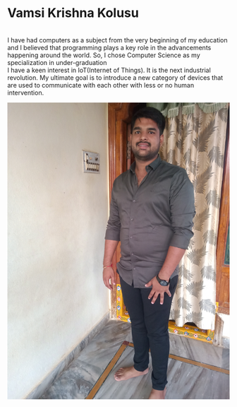 # Vamsi Krishna Kolusu
<br>
I have had computers as a subject from the very beginning of my education and I believed that
programming plays a key role in the advancements happening around the world. So, I chose Computer
Science as my specialization in under-graduation<br>
I have a keen interest in IoT(Internet of Things). It is the next industrial revolution. My ultimate goal is to
introduce a new category of devices that are used to communicate with each other with less or no human
intervention.


![Home](vamsi.jpg "hall")

